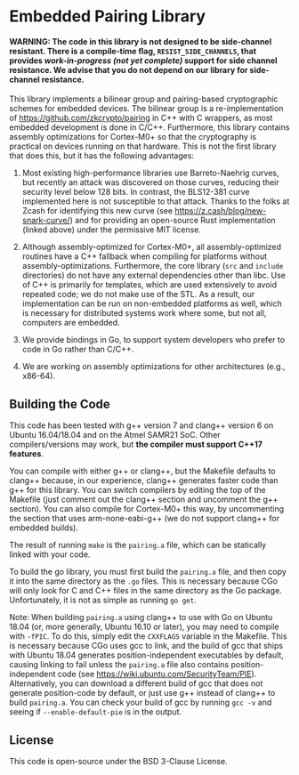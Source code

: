Embedded Pairing Library
========================

#### WARNING: The code in this library is not designed to be side-channel resistant. There is a compile-time flag, `RESIST_SIDE_CHANNELS`, that provides _work-in-progress (not yet complete)_ support for side channel resistance. We advise that you do not depend on our library for side-channel resistance.

This library implements a bilinear group and pairing-based cryptographic schemes for embedded devices. The bilinear group is a re-implementation of https://github.com/zkcrypto/pairing in C++ with C wrappers, as most embedded development is done in C/C++. Furthermore, this library contains assembly optimizations for Cortex-M0+ so that the cryptography is practical on devices running on that hardware. This is not the first library that does this, but it has the following advantages:

1. Most existing high-performance libraries use Barreto-Naehrig curves, but recently an attack was discovered on those curves, reducing their security level below 128 bits. In contrast, the BLS12-381 curve implemented here is not susceptible to that attack. Thanks to the folks at Zcash for identifying this new curve (see https://z.cash/blog/new-snark-curve/) and for providing an open-source Rust implementation (linked above) under the permissive MIT license.

2. Although assembly-optimized for Cortex-M0+, all assembly-optimized routines have a C++ fallback when compiling for platforms without assembly-optimizations. Furthermore, the core library (`src` and `include` directories) do not have any external dependencies other than libc. Use of C++ is primarily for templates, which are used extensively to avoid repeated code; we do not make use of the STL. As a result, our implementation can be run on non-embedded platforms as well, which is necessary for distributed systems work where some, but not all, computers are embedded.

3. We provide bindings in Go, to support system developers who prefer to code in Go rather than C/C++.

4. We are working on assembly optimizations for other architectures (e.g., x86-64).

Building the Code
-----------------
This code has been tested with g++ version 7 and clang++ version 6 on Ubuntu 16.04/18.04 and on the Atmel SAMR21 SoC. Other compilers/versions may work, but **the compiler must support C++17 features**.

You can compile with either g++ or clang++, but the Makefile defaults to clang++ because, in our experience, clang++ generates faster code than g++ for this library. You can switch compilers by editing the top of the Makefile (just comment out the clang++ section and uncomment the g++ section). You can also compile for Cortex-M0+ this way, by uncommenting the section that uses arm-none-eabi-g++ (we do not support clang++ for embedded builds).

The result of running `make` is the `pairing.a` file, which can be statically linked with your code.

To build the go library, you must first build the `pairing.a` file, and then copy it into the same directory as the `.go` files. This is necessary because CGo will only look for C and C++ files in the same directory as the Go package. Unfortunately, it is not as simple as running `go get`.

Note: When building `pairing.a` using clang++ to use with Go on Ubuntu 18.04 (or, more generally, Ubuntu 16.10 or later), you may need to compile with `-fPIC`. To do this, simply edit the `CXXFLAGS` variable in the Makefile. This is necessary because CGo uses gcc to link, and the build of gcc that ships with Ubuntu 18.04 generates position-independent executables by default, causing linking to fail unless the `pairing.a` file also contains position-independent code (see https://wiki.ubuntu.com/SecurityTeam/PIE). Alternatively, you can download a different build of gcc that does not generate position-code by default, or just use g++ instead of clang++ to build `pairing.a`. You can check your build of gcc by running `gcc -v` and seeing if `--enable-default-pie` is in the output.

License
-------
This code is open-source under the BSD 3-Clause License.

